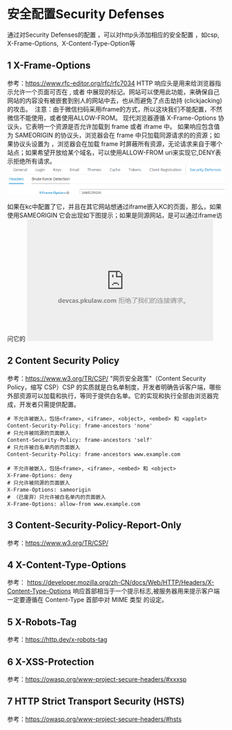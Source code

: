 # 安全配置Security Defenses
通过对Security Defenses的配置 ，可以对http头添加相应的安全配置 ，如csp, X-Frame-Options,  X-Content-Type-Option等
## 1 X-Frame-Options
参考：https://www.rfc-editor.org/rfc/rfc7034
HTTP 响应头是用来给浏览器指示允许一个页面可否在 <frame>, </iframe> 或者 <object> 中展现的标记。网站可以使用此功能，来确保自己网站的内容没有被嵌套到别人的网站中去，也从而避免了点击劫持 (clickjacking) 的攻击。 
注意：由于微信扫码采用iframe的方式，所以这块我们不能配置，不然微信不能使用，或者使用ALLOW-FROM。
现代浏览器遵循 X-Frame-Options 协议头，它表明一个资源是否允许加载到 frame 或者 iframe 中。 如果响应包含值为 SAMEORIGIN 的协议头，浏览器会在 frame 中只加载同源请求的的资源；如果协议头设置为 	 ，浏览器会在加载 frame 时屏蔽所有资源，无论请求来自于哪个站点；如果希望开放给某个域名，可以使用ALLOW-FROM uri来实现它,DENY表示拒绝所有请求。
![](./assets/keycloak安全保护-1665626037134.png)

如果在kc中配置了它，并且在其它网站想通过iframe嵌入KC的页面，那么，如果使用SAMEORIGIN
它会出现如下图提示；如果是同源网站，是可以通过iframe访问它的
![](./assets/keycloak安全保护-1665626051343.png)

## 2 Content Security Policy
参考：https://www.w3.org/TR/CSP/
"网页安全政策"（Content Security Policy，缩写 CSP）CSP 的实质就是白名单制度，开发者明确告诉客户端，哪些外部资源可以加载和执行，等同于提供白名单。它的实现和执行全部由浏览器完成，开发者只需提供配置。
```
# 不允许被嵌入，包括<frame>, <iframe>, <object>, <embed> 和 <applet>
Content-Security-Policy: frame-ancestors 'none'
# 只允许被同源的页面嵌入
Content-Security-Policy: frame-ancestors 'self'
# 只允许被白名单内的页面嵌入
Content-Security-Policy: frame-ancestors www.example.com
 
# 不允许被嵌入，包括<frame>, <iframe>, <embed> 和 <object>
X-Frame-Options: deny
# 只允许被同源的页面嵌入
X-Frame-Options: sameorigin
# （已废弃）只允许被白名单内的页面嵌入
X-Frame-Options: allow-from www.example.com
```
## 3 Content-Security-Policy-Report-Only
参考：https://www.w3.org/TR/CSP/

## 4 X-Content-Type-Options
参考： https://developer.mozilla.org/zh-CN/docs/Web/HTTP/Headers/X-Content-Type-Options
响应首部相当于一个提示标志,被服务器用来提示客户端一定要遵循在 Content-Type 首部中对 MIME 类型 的设定。

## 5 X-Robots-Tag
参考：https://http.dev/x-robots-tag

## 6 X-XSS-Protection
参考：https://owasp.org/www-project-secure-headers/#xxxsp

## 7 HTTP Strict Transport Security (HSTS)
参考：https://owasp.org/www-project-secure-headers/#hsts

